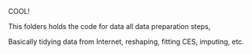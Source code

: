 COOL!

This folders holds the code for data all data preparation steps,

Basically tidying data from Internet, reshaping, fitting CES, imputing, etc.
